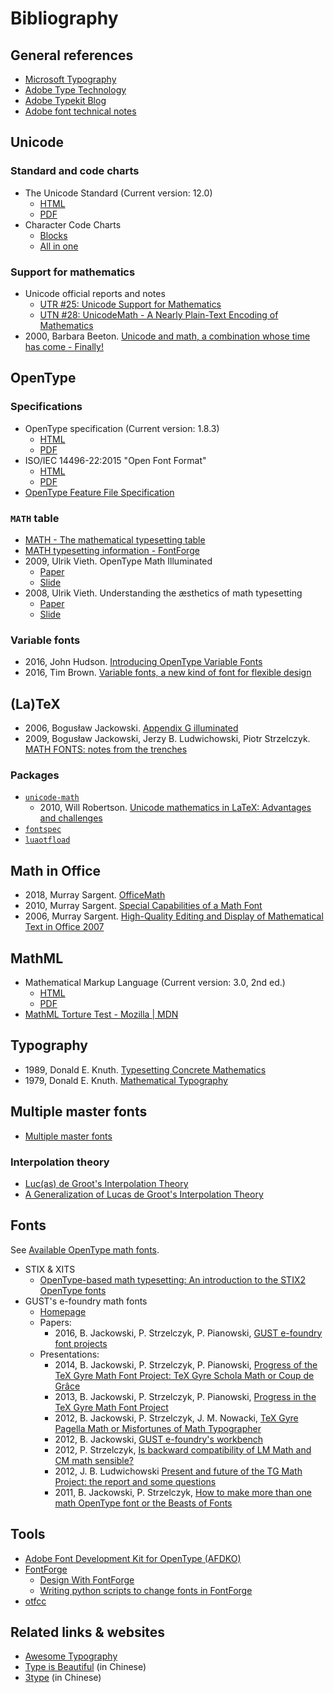 # Bibliography

## General references

- [Microsoft Typography](https://docs.microsoft.com/typography)
- [Adobe Type Technology](https://www.adobe.com/devnet/opentype.html)
- [Adobe Typekit Blog](https://blog.typekit.com)
- [Adobe font technical notes](https://www.adobe.com/devnet/font.html)

## Unicode

### Standard and code charts

- The Unicode Standard (Current version: 12.0)
  - [HTML](https://www.unicode.org/versions/Unicode12.0.0)
  - [PDF](https://www.unicode.org/versions/Unicode12.0.0/UnicodeStandard-12.0.pdf)
- Character Code Charts
  - [Blocks](https://www.unicode.org/charts)
  - [All in one](https://www.unicode.org/Public/12.0.0/charts/CodeCharts.pdf)

### Support for mathematics

- Unicode official reports and notes
  - [UTR #25: Unicode Support for Mathematics](https://www.unicode.org/reports/tr25)
  - [UTN #28: UnicodeMath - A Nearly Plain-Text Encoding of Mathematics](https://www.unicode.org/notes/tn28)
- 2000, Barbara Beeton. [Unicode and math, a combination whose time has come - Finally!](https://tug.org/TUGboat/tb21-3/tb68beet.pdf)

## OpenType

### Specifications

- OpenType specification (Current version: 1.8.3)
  - [HTML](https://www.microsoft.com/typography/otspec)
  - [PDF](https://docs.microsoft.com/typography/opbuildpdf/TOC.pdf?branch=live)
- ISO/IEC 14496-22:2015 "Open Font Format"
  - [HTML](https://www.iso.org/standard/66391.html)
  - [PDF](https://standards.iso.org/ittf/PubliclyAvailableStandards/c066391_ISO_IEC_14496-22_2015.zip)
- [OpenType Feature File Specification](https://adobe-type-tools.github.io/afdko/OpenTypeFeatureFileSpecification.html)

### `MATH` table

- [MATH - The mathematical typesetting table](https://docs.microsoft.com/typography/opentype/spec/math)
- [MATH typesetting information - FontForge](https://fontforge.github.io/en-US/documentation/reference/math)
- 2009, Ulrik Vieth. OpenType Math Illuminated
  - [Paper](https://www.tug.org/~vieth/papers/bachotex2009/ot-math-paper.pdf)
  - [Slide](https://www.tug.org/~vieth/papers/bachotex2009/ot-math-talk.pdf)
- 2008, Ulrik Vieth. Understanding the æsthetics of math typesetting
  - [Paper](https://www.tug.org/~vieth/papers/bachotex2008/math-font-paper.pdf)
  - [Slide](https://www.tug.org/~vieth/papers/bachotex2008/math-font-talk.pdf)

### Variable fonts

- 2016, John Hudson. [Introducing OpenType Variable Fonts](https://medium.com/variable-fonts/https-medium-com-tiro-introducing-opentype-variable-fonts-12ba6cd2369)
- 2016, Tim Brown. [Variable fonts, a new kind of font for flexible design](https://blog.typekit.com/2016/09/14/variable-fonts-a-new-kind-of-font-for-flexible-design)

## (La)TeX

- 2006, Bogusław Jackowski. [Appendix G illuminated](https://www.tug.org/TUGboat/tb27-1/tb86jackowski.pdf)
- 2009, Bogusław Jackowski, Jerzy B. Ludwichowski, Piotr Strzelczyk. [MATH FONTS: notes from the trenches](https://ntg.nl/EuroTeX/2009/slides/jacko-slides.pdf)

### Packages

- [`unicode-math`](https://www.ctan.org/pkg/unicode-math)
  - 2010, Will Robertson. [Unicode mathematics in LaTeX: Advantages and challenges](https://www.tug.org/TUGboat/tb31-2/tb98robertson.pdf)
- [`fontspec`](https://www.ctan.org/pkg/fontspec)
- [`luaotfload`](https://www.ctan.org/pkg/luaotfload)

## Math in Office

- 2018, Murray Sargent. [OfficeMath](https://blogs.msdn.microsoft.com/murrays/2018/09/30/officemath)
- 2010, Murray Sargent. [Special Capabilities of a Math Font](https://blogs.msdn.microsoft.com/murrays/2010/01/11/special-capabilities-of-a-math-font)
- 2006, Murray Sargent. [High-Quality Editing and Display of Mathematical Text in Office 2007](https://blogs.msdn.microsoft.com/murrays/2006/09/13/high-quality-editing-and-display-of-mathematical-text-in-office-2007)

## MathML

- Mathematical Markup Language (Current version: 3.0, 2nd ed.)
  - [HTML](https://www.w3.org/TR/MathML)
  - [PDF](https://www.w3.org/TR/MathML/mathml.pdf)
- [MathML Torture Test - Mozilla | MDN](https://developer.mozilla.org/en-US/docs/Mozilla/MathML_Project/MathML_Torture_Test)

## Typography

- 1989, Donald E. Knuth. [Typesetting Concrete Mathematics](https://www.tug.org/TUGboat/tb10-1/tb23knut.pdf)
- 1979, Donald E. Knuth. [Mathematical Typography](http://www.math.lsa.umich.edu/~millerpd/docs/501_Winter13/Knuth79.pdf)

## Multiple master fonts

- [Multiple master fonts](https://en.wikipedia.org/wiki/Multiple_master_fonts)

### Interpolation theory

- [Luc(as) de Groot's Interpolation Theory](https://www.lucasfonts.com/about/interpolation-theory)
- [A Generalization of Lucas de Groot's Interpolation Theory](http://typedrawers.com/discussion/2665/a-generalization-of-lucas-de-groot-s-interpolation-theory)

## Fonts

See [Available OpenType math fonts](./opentype-math-fonts.md).

- STIX & XITS
  - [OpenType-based math typesetting: An introduction to the STIX2 OpenType fonts](https://www.overleaf.com/learn/latex/Articles/OpenType-based_math_typesetting:_An_introduction_to_the_STIX2_OpenType_fonts)
- GUST's e-foundry math fonts
  - [Homepage](http://www.gust.org.pl/projects/e-foundry/math)
  - Papers:
    - 2016, B. Jackowski, P. Strzelczyk, P. Pianowski, [GUST e-foundry font projects](https://www.tug.org/TUGboat/tb37-3/tb117jackowski.pdf)
  - Presentations:
    - 2014, B. Jackowski, P. Strzelczyk, P. Pianowski, [Progress of the TeX Gyre Math Font Project: TeX Gyre Schola Math or Coup de Grâce](http://www.gust.org.pl/projects/e-foundry/math/tgm-final03web.pdf)
    - 2013, B. Jackowski, P. Strzelczyk, P. Pianowski, [Progress in the TeX Gyre Math Font Project](http://www.gust.org.pl/projects/e-foundry/math/tgm-state02.pdf)
    - 2012, B. Jackowski, P. Strzelczyk, J. M. Nowacki, [TeX Gyre Pagella Math or Misfortunes of Math Typographer](http://www.gust.org.pl/projects/e-foundry/math/misfortunes02.pdf)
    - 2012, B. Jackowski, [GUST e-foundry's workbench](http://www.gust.org.pl/projects/e-foundry/math/workbench01.pdf)
    - 2012, P. Strzelczyk, [Is backward compatibility of LM Math and CM math sensible?](http://www.gust.org.pl/projects/e-foundry/math/lmm-compat-prez.pdf)
    - 2012, J. B. Ludwichowski [Present and future of the TG Math Project: the report and some questions](http://www.gust.org.pl/projects/e-foundry/math/tgmath_report.pdf)
    - 2011, B. Jackowski, P. Strzelczyk, [How to make more than one math OpenType font or the Beasts of Fonts](http://www.gust.org.pl/projects/e-foundry/math/beasts05.pdf)

## Tools

- [Adobe Font Development Kit for OpenType (AFDKO)](https://github.com/adobe-type-tools/afdko)
- [FontForge](https://github.com/fontforge/fontforge)
  - [Design With FontForge](http://designwithfontforge.com)
  - [Writing python scripts to change fonts in FontForge](https://fontforge.github.io/python.html)
- [otfcc](https://github.com/caryll/otfcc)

## Related links & websites

- [Awesome Typography](https://github.com/Jolg42/awesome-typography)
- [Type is Beautiful](https://thetype.com) (in Chinese)
- [3type](http://3type.cn) (in Chinese)
